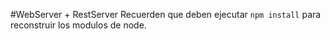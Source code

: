 #WebServer + RestServer
Recuerden que deben ejecutar ```npm install``` para reconstruir los modulos de node.